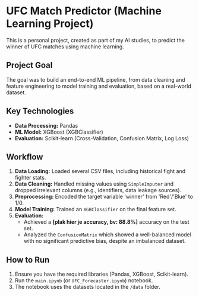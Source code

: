 # UFC Match Predictor (Machine Learning Project)

This is a personal project, created as part of my AI studies, to predict the winner of UFC matches using machine learning.

## Project Goal
The goal was to build an end-to-end ML pipeline, from data cleaning and feature engineering to model training and evaluation, based on a real-world dataset.

## Key Technologies
* **Data Processing:** Pandas
* **ML Model:** XGBoost (XGBClassifier)
* **Evaluation:** Scikit-learn (Cross-Validation, Confusion Matrix, Log Loss)

## Workflow
1.  **Data Loading:** Loaded several CSV files, including historical fight and fighter stats.
2.  **Data Cleaning:** Handled missing values using `SimpleImputer` and dropped irrelevant columns (e.g., identifiers, data leakage sources).
3.  **Preprocessing:** Encoded the target variable 'winner' from 'Red'/'Blue' to 1/0.
4.  **Model Training:** Trained an `XGBClassifier` on the final feature set.
5.  **Evaluation:**
    * Achieved a **[plak hier je accuracy, bv: 88.8%]** accuracy on the test set.
    * Analyzed the `ConfusionMatrix` which showed a well-balanced model with no significant predictive bias, despite an imbalanced dataset.

## How to Run
1.  Ensure you have the required libraries (Pandas, XGBoost, Scikit-learn).
2.  Run the `main.ipynb` (or `UFC_Forecaster.ipynb`) notebook.
3.  The notebook uses the datasets located in the `/data` folder.